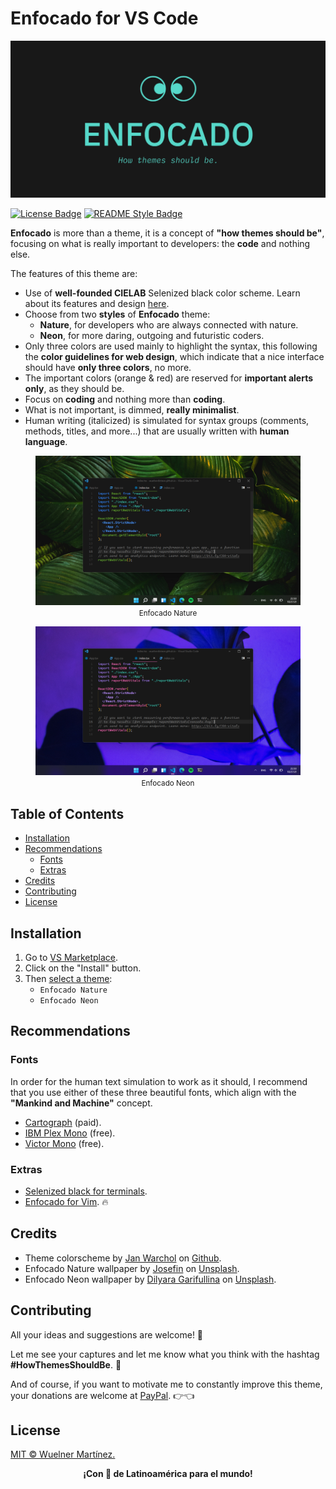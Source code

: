 # Enfocado for VS Code

![Banner](https://github.com/wuelnerdotexe/vscode-enfocado/blob/main/images/banner.png)

[![License Badge](https://img.shields.io/badge/License-MIT-3FC5B7.svg?style=for-the-badge)](https://github.com/wuelnerdotexe/vscode-enfocado/blob/main/LICENSE)
[![README Style Badge](https://img.shields.io/badge/README%20Style-Standard-3FC5B7.svg?style=for-the-badge)](https://github.com/RichardLitt/standard-readme)

**Enfocado** is more than a theme, it is a concept of **"how themes should be"**, focusing on what is really important to developers: the **code** and nothing else.

The features of this theme are:

- Use of **well-founded CIELAB** Selenized black color scheme. Learn about its features and design [here](https://github.com/jan-warchol/selenized/blob/master/features-and-design.md).
- Choose from two **styles** of **Enfocado** theme:
  - **Nature**, for developers who are always connected with nature.
  - **Neon**, for more daring, outgoing and futuristic coders.
- Only three colors are used mainly to highlight the syntax, this following the **color guidelines for web design**, which indicate that a nice interface should have **only three colors**, no more.
- The important colors (orange & red) are reserved for **important alerts only**, as they should be.
- Focus on **coding** and nothing more than **coding**.
- What is not important, is dimmed, **really minimalist**.
- Human writing (italicized) is simulated for syntax groups (comments, methods, titles, and more...) that are usually written with **human language**.

<figure align="center">
  <img src="https://github.com/wuelnerdotexe/vscode-enfocado/blob/main/images/nature.png">
  <figcaption>
    <small>Enfocado Nature</small>
  </figcaption>
</figure>
<figure align="center">
  <img src="https://github.com/wuelnerdotexe/vscode-enfocado/blob/main/images/neon.png">
  <figcaption>
    <small>Enfocado Neon</small>
  </figcaption>
</figure>

## Table of Contents

- [Installation](#installation)
- [Recommendations](#recommendations)
  - [Fonts](#fonts)
  - [Extras](#extras)
- [Credits](#credits)
- [Contributing](#contributing)
- [License](#license)

## Installation

1. Go to [VS Marketplace](https://marketplace.visualstudio.com/items?itemName=wuelnerdotexe.vscode-enfocado).
2. Click on the "Install" button.
3. Then [select a theme](https://code.visualstudio.com/docs/getstarted/themes#_selecting-the-color-theme):
    - `Enfocado Nature`
    - `Enfocado Neon`

## Recommendations

### Fonts

In order for the human text simulation to work as it should, I recommend that you use either of these three beautiful fonts, which align with the **"Mankind and Machine"** concept.

- [Cartograph](https://connary.com/cartograph.html) (paid).
- [IBM Plex Mono](https://www.ibm.com/plex/) (free).
- [Victor Mono](https://rubjo.github.io/victor-mono/) (free).

### Extras

- [Selenized black for terminals](https://github.com/jan-warchol/selenized/tree/master/terminals).
- [Enfocado for Vim](https://github.com/wuelnerdotexe/vim-enfocado). 🔥

## Credits

- Theme colorscheme by [Jan Warchol](https://github.com/jan-warchol) on [Github](https://github.com/jan-warchol/selenized/blob/master/the-values.md).
- Enfocado Nature wallpaper by [Josefin](https://unsplash.com/@josefin?utm_source=unsplash&utm_medium=referral&utm_content=creditCopyText) on [Unsplash](https://unsplash.com/s/photos/nature?utm_source=unsplash&utm_medium=referral&utm_content=creditCopyText).
- Enfocado Neon wallpaper by [Dilyara Garifullina](https://unsplash.com/@dilja96?utm_source=unsplash&utm_medium=referral&utm_content=creditCopyText) on [Unsplash](https://unsplash.com/s/photos/neon?utm_source=unsplash&utm_medium=referral&utm_content=creditCopyText).

## Contributing

All your ideas and suggestions are welcome! 🙌

Let me see your captures and let me know what you think with the hashtag **#HowThemesShouldBe**. 👀

And of course, if you want to motivate me to constantly improve this theme, your donations are welcome at [PayPal](https://paypal.me/wuelnerdotexe). 👉👈

## License

[MIT &copy; Wuelner Martínez.](https://github.com/wuelnerdotexe/vscode-enfocado/blob/main/LICENSE)

<footer><p align="center"><strong>¡Con 💖 de Latinoamérica para el mundo!</strong></p></footer>
